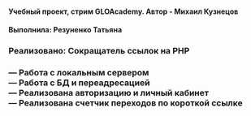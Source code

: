<h4>Учебный проект, стрим GLOAcademy. Автор - Михаил Кузнецов</h4>
<h4> Выполнила: Резуненко Татьяна</h4>
<h3>Реализовано: Cокращатель ссылок на PHP </h3>
<h3>— Работа с локальным сервером <br>
— Работа с БД и переадресацией<br>
— Реализована авторизацию и личный кабинет<br>
— Реализована счетчик переходов по короткой ссылке<br> </h3>
